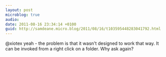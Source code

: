 ```yaml
---
layout: post
microblog: true
audio: 
date: 2011-08-16 23:34:14 +0100
guid: http://samdeane.micro.blog/2011/08/16/t103595448283041792.html
---
```

@xiotex yeah - the problem is that it wasn't designed to work that way. It can be invoked from a right click on a folder. Why ask again?
